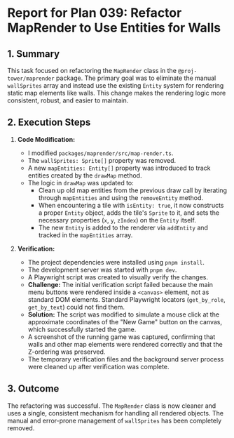 # Report for Plan 039: Refactor MapRender to Use Entities for Walls

## 1. Summary

This task focused on refactoring the `MapRender` class in the `@proj-tower/maprender` package. The primary goal was to eliminate the manual `wallSprites` array and instead use the existing `Entity` system for rendering static map elements like walls. This change makes the rendering logic more consistent, robust, and easier to maintain.

## 2. Execution Steps

1.  **Code Modification:**
    *   I modified `packages/maprender/src/map-render.ts`.
    *   The `wallSprites: Sprite[]` property was removed.
    *   A new `mapEntities: Entity[]` property was introduced to track entities created by the `drawMap` method.
    *   The logic in `drawMap` was updated to:
        *   Clean up old map entities from the previous draw call by iterating through `mapEntities` and using the `removeEntity` method.
        *   When encountering a tile with `isEntity: true`, it now constructs a proper `Entity` object, adds the tile's `Sprite` to it, and sets the necessary properties (`x`, `y`, `zIndex`) on the `Entity` itself.
        *   The new `Entity` is added to the renderer via `addEntity` and tracked in the `mapEntities` array.

2.  **Verification:**
    *   The project dependencies were installed using `pnpm install`.
    *   The development server was started with `pnpm dev`.
    *   A Playwright script was created to visually verify the changes.
    *   **Challenge:** The initial verification script failed because the main menu buttons were rendered inside a `<canvas>` element, not as standard DOM elements. Standard Playwright locators (`get_by_role`, `get_by_text`) could not find them.
    *   **Solution:** The script was modified to simulate a mouse click at the approximate coordinates of the "New Game" button on the canvas, which successfully started the game.
    *   A screenshot of the running game was captured, confirming that walls and other map elements were rendered correctly and that the Z-ordering was preserved.
    *   The temporary verification files and the background server process were cleaned up after verification was complete.

## 3. Outcome

The refactoring was successful. The `MapRender` class is now cleaner and uses a single, consistent mechanism for handling all rendered objects. The manual and error-prone management of `wallSprites` has been completely removed.

